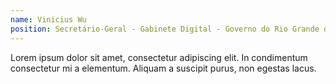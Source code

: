 ```yaml
---
name: Vinicius Wu
position: Secretário-Geral - Gabinete Digital - Governo do Rio Grande do Sul
---
```


Lorem ipsum dolor sit amet, consectetur adipiscing elit. In condimentum consectetur mi a elementum. Aliquam a suscipit purus, non egestas lacus.
